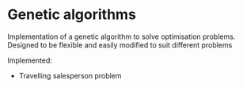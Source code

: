 # Genetic algorithms

Implementation of a genetic algorithm to solve optimisation problems.  
Designed to be flexible and easily modified to suit different problems

Implemented:
* Travelling salesperson problem
